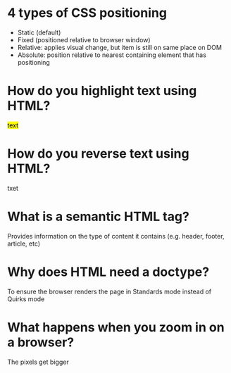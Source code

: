 # 4 types of CSS positioning
* Static (default)
* Fixed (positioned relative to browser window)
* Relative: applies visual change, but item is still on same place on DOM
* Absolute: position relative to nearest containing element that has positioning

# How do you highlight text using HTML?
<mark>text</mark>

# How do you reverse text using HTML?
<bdo dir="rtl">text</bdo>

# What is a semantic HTML tag?
Provides information on the type of content it contains (e.g. header, footer, article, etc)

# Why does HTML need a doctype?
To ensure the browser renders the page in Standards mode instead of Quirks mode

# What happens when you zoom in on a browser?
The pixels get bigger